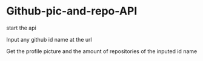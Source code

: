 # Github-pic-and-repo-API

start the api

Input any github id name at the url

Get the profile picture and the amount of repositories of the inputed id name